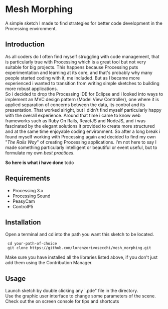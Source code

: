 # Mesh Morphing
A simple sketch I made to find strategies for better code development in the Processing environment.

## Introduction
As all coders do I often find myself struggling with code management, that is particularly true with Processing which is a great tool but not very suitable for big projects. This happens because Processing puts experimentation and learning at its core, and that's probably why many people started coding with it, me included. But as I became more experienced i wanted to transition from writing simple sketches to building more robust applications.  
So i decided to drop the Processing IDE for Eclipse and i looked into ways to implement an MVC design pattern (Model View Controller), one where it is applied separation of concerns between the data, its control and its presentation.
That worked alright, but I didn't find myself particularly happy with the overall experience.
Around that time i came to know web frameworks such as Ruby On Rails, ReactJS and NodeJS, and i was fascinated by the elegant solutions it provided to create more structured and at the same time enjoyable coding environment. So after a long break i found myself working with Processing again and decided to find my own "*The Rails Way*" of creating Processing applications.
I'm not here to say I made something particularly intelligent or beautiful or event useful, but to formulate my own *best practices*.

**So here is what i have done**
todo

## Requirements
- Processing 3.x
- Processing Sound
- PeasyCam
- ControlP5

## Installation
Open a terminal and cd into the path you want this sketch to be located.
```
 cd your-path-of-choice
 git clone https://github.com/lorenzorivosecchi/mesh_morphing.git
```
Make sure you have installed all the libraries listed above, if you don't just add them using the Contribution Manager.

## Usage
Launch sketch by double clicking any `.pde" file in the directory.  
Use the graphic user interface to change some parameters of the scene.  
Check out the on screen console for tips and shortcuts
